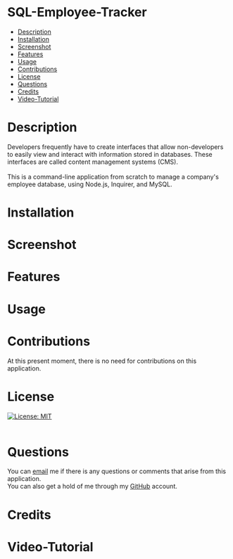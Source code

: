 # SQL-Employee-Tracker
- [Description](#description)
- [Installation](#installation)
- [Screenshot](#screenshot)
- [Features](#features)
- [Usage](#usage)
- [Contributions](#contributions)
- [License](#license)
- [Questions](#license)
- [Credits](#credits)
- [Video-Tutorial](#video-tutorial)

# Description
Developers frequently have to create interfaces that allow non-developers to easily view and interact with information stored in databases. These interfaces are called content management systems (CMS).<br><Br> 
This is a command-line application from scratch to manage a company's employee database, using Node.js, Inquirer, and MySQL.
# Installation

# Screenshot

# Features

# Usage

# Contributions
At this present moment, there is no need for contributions on this application.<br>
# License
[![License: MIT](https://img.shields.io/badge/License-MIT-yellow.svg)](https://opensource.org/license/MIT) <br><br>

# Questions
You can [email](rayito.aguirre94@gmail.com) me if there is any questions or comments that arise from this application.<br>
You can also get a hold of me through my [GitHub](https://github.com/itsrayito) account.

# Credits

# Video-Tutorial
